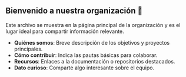 ## Bienvenido a nuestra organización 👋

Este archivo se muestra en la página principal de la organización y es el lugar ideal para compartir información relevante.

- **Quiénes somos**: Breve descripción de los objetivos y proyectos principales.
- **Cómo contribuir**: Indica las pautas básicas para colaborar.
- **Recursos**: Enlaces a la documentación o repositorios destacados.
- **Dato curioso**: Comparte algo interesante sobre el equipo.
